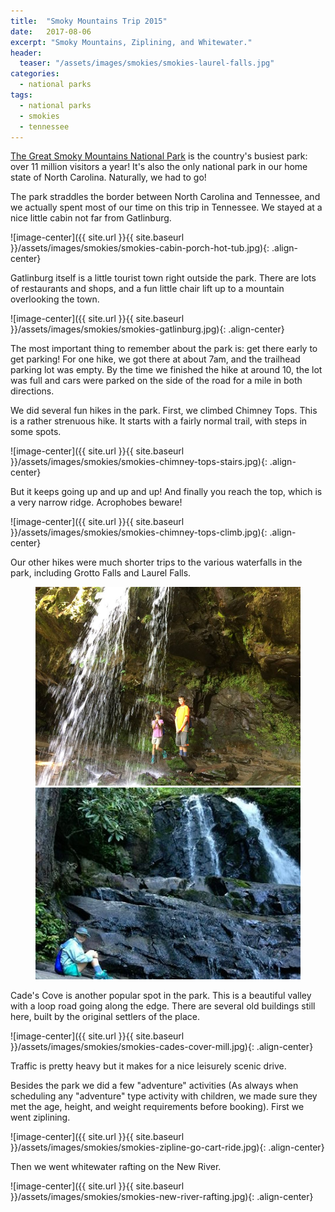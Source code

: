 ```yaml
---
title:  "Smoky Mountains Trip 2015"
date:   2017-08-06
excerpt: "Smoky Mountains, Ziplining, and Whitewater."
header:
  teaser: "/assets/images/smokies/smokies-laurel-falls.jpg"
categories:
  - national parks  
tags:
  - national parks
  - smokies
  - tennessee
---
```


[The Great Smoky Mountains National Park](https://www.nps.gov/grsm/index.htm) is the country's busiest park: over 11 million visitors a year! It's also the only national park in our home state of North Carolina. Naturally, we had to go!

The park straddles the border between North Carolina and Tennessee, and we actually spent most of our time on this trip in Tennessee. We stayed at a nice little cabin not far from Gatlinburg.

![image-center]({{ site.url }}{{ site.baseurl }}/assets/images/smokies/smokies-cabin-porch-hot-tub.jpg){: .align-center}

Gatlinburg itself is a little tourist town right outside the park. There are lots of restaurants and shops, and a fun little chair lift up to a mountain overlooking the town.

![image-center]({{ site.url }}{{ site.baseurl }}/assets/images/smokies/smokies-gatlinburg.jpg){: .align-center}

The most important thing to remember about the park is: get there early to get parking! For one hike, we got there at about 7am, and the trailhead parking lot was empty. By the time we finished the hike at around 10, the lot was full and cars were parked on the side of the road for a mile in both directions.

We did several fun hikes in the park. First, we climbed Chimney Tops. This is a rather strenuous hike. It starts with a fairly normal trail, with steps in some spots.

![image-center]({{ site.url }}{{ site.baseurl }}/assets/images/smokies/smokies-chimney-tops-stairs.jpg){: .align-center}

But it keeps going up and up and up! And finally you reach the top, which is a very narrow ridge. Acrophobes beware!

![image-center]({{ site.url }}{{ site.baseurl }}/assets/images/smokies/smokies-chimney-tops-climb.jpg){: .align-center}

Our other hikes were much shorter trips to the various waterfalls in the park, including Grotto Falls and Laurel Falls.

<figure class="half">
	<img src="/assets/images/smokies/smokies-grotto-falls.jpg">
	<img src="/assets/images/smokies/smokies-laurel-falls.jpg">
</figure>

Cade's Cove is another popular spot in the park. This is a beautiful valley with a loop road going along the edge. There are several old buildings still here, built by the original settlers of the place.

![image-center]({{ site.url }}{{ site.baseurl }}/assets/images/smokies/smokies-cades-cover-mill.jpg){: .align-center}

Traffic is pretty heavy but it makes for a nice leisurely scenic drive.

Besides the park we did a few "adventure" activities (As always when scheduling any "adventure" type activity with children, we made sure they met the age, height, and weight requirements before booking). First we went ziplining.

![image-center]({{ site.url }}{{ site.baseurl }}/assets/images/smokies/smokies-zipline-go-cart-ride.jpg){: .align-center}

Then we went whitewater rafting on the New River.

![image-center]({{ site.url }}{{ site.baseurl }}/assets/images/smokies/smokies-new-river-rafting.jpg){: .align-center}

